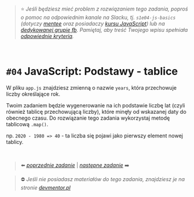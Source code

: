 > :star: _Jeśli będziesz mieć problem z rozwiązaniem tego zadania, poproś o pomoc na odpowiednim kanale na Slacku, tj. `s1e04-js-basics` (dotyczy [mentee](https://devmentor.pl/mentoring-javascript/) oraz posiadaczy [kursu JavaScript](https://devmentor.pl/p/javascript-for-beginners/)) lub na [dedykowanej grupie fb](https://www.facebook.com/groups/155234921740033). Pamiętaj, aby treść Twojego wpisu spełniała [odpowiednie kryteria](https://devmentor.pl/jak-prosic-o-pomoc/)._

&nbsp;

# `#04` JavaScript: Podstawy - tablice

W pliku `app.js` znajdziesz zmienną o nazwie `years`, która przechowuje liczby określające rok.

Twoim zadaniem będzie wygenerowanie na ich podstawie liczbę lat (czyli również tablicę przechowującą liczby), które minęły od wskazanej daty do obecnego czasu. Do rozwiązanie tego zadania wykorzystaj metodę tablicową `.map()`.

np. `2020 - 1980 => 40` - ta liczba się pojawi jako pierwszy element nowej tablicy.

&nbsp;

> :arrow_left: [_poprzednie zadanie_](./../03) | [_następne zadanie_](./../05) :arrow_right:

> :no_entry: _Jeśli nie posiadasz materiałów do tego zadania, znajdziesz je na stronie [devmentor.pl](https://devmentor.pl/p/js-basics/)_
